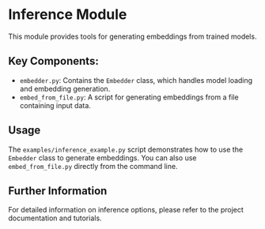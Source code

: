 # Inference Module

This module provides tools for generating embeddings from trained models.

## Key Components:

*   `embedder.py`: Contains the `Embedder` class, which handles model loading and embedding generation.
*   `embed_from_file.py`: A script for generating embeddings from a file containing input data.

## Usage

The `examples/inference_example.py` script demonstrates how to use the `Embedder` class to generate embeddings. You can also use `embed_from_file.py` directly from the command line.

## Further Information

For detailed information on inference options, please refer to the project documentation and tutorials.
